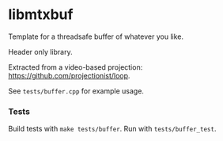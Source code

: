 # libmtxbuf

Template for a threadsafe buffer of whatever you like.

Header only library.

Extracted from a video-based projection: https://github.com/projectionist/loop.

See `tests/buffer.cpp` for example usage.

### Tests

Build tests with `make tests/buffer`. Run with `tests/buffer_test`.
